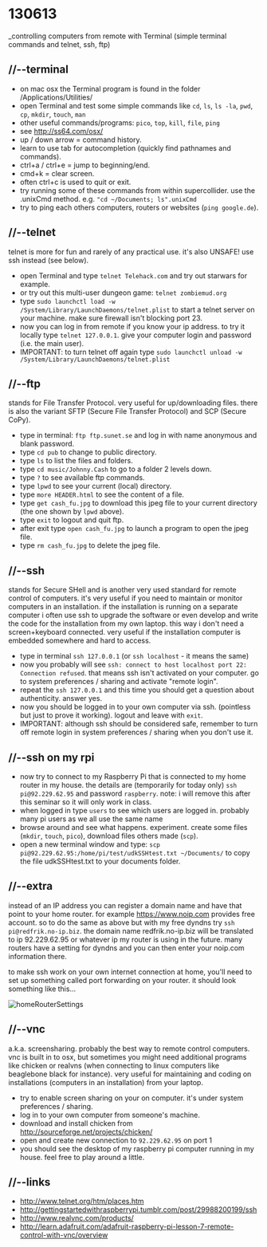 130613
======

_controlling computers from remote with Terminal (simple terminal commands and telnet, ssh, ftp)

//--terminal
------------
* on mac osx the Terminal program is found in the folder /Applications/Utilities/
* open Terminal and test some simple commands like `cd`, `ls`, `ls -la`, `pwd`, `cp`, `mkdir`, `touch`, `man`
* other useful commands/programs: `pico`, `top`, `kill`, `file`, `ping`
* see <http://ss64.com/osx/>
* up / down arrow = command history.
* learn to use tab for autocompletion (quickly find pathnames and commands).
* ctrl+a / ctrl+e = jump to beginning/end.
* cmd+k = clear screen.
* often ctrl+c is used to quit or exit.
* try running some of these commands from within supercollider. use the .unixCmd method. e.g. `"cd ~/Documents; ls".unixCmd`
* try to ping each others computers, routers or websites (`ping google.de`).

//--telnet
----------
telnet is more for fun and rarely of any practical use. it's also UNSAFE! use ssh instead (see below).
* open Terminal and type `telnet Telehack.com` and try out starwars for example.
* or try out this multi-user dungeon game: `telnet zombiemud.org`
* type `sudo launchctl load -w /System/Library/LaunchDaemons/telnet.plist` to start a telnet server on your machine. make sure firewall isn't blocking port 23.
* now you can log in from remote if you know your ip address. to try it locally type `telnet 127.0.0.1`. give your computer login and password (i.e. the main user).
* IMPORTANT: to turn telnet off again type `sudo launchctl unload -w /System/Library/LaunchDaemons/telnet.plist`

//--ftp
-------
stands for File Transfer Protocol. very useful for up/downloading files. there is also the variant SFTP (Secure File Transfer Protocol) and SCP (Secure CoPy).
* type in terminal: `ftp ftp.sunet.se` and log in with name anonymous and blank password.
* type `cd pub` to change to public directory.
* type `ls` to list the files and folders.
* type `cd music/Johnny.Cash` to go to a folder 2 levels down.
* type `?` to see available ftp commands.
* type `lpwd` to see your current (local) directory.
* type `more HEADER.html` to see the content of a file.
* type `get cash_fu.jpg` to download this jpeg file to your current directory (the one shown by `lpwd` above).
* type `exit` to logout and quit ftp.
* after exit type `open cash_fu.jpg` to launch a program to open the jpeg file.
* type `rm cash_fu.jpg` to delete the jpeg file.

//--ssh
-------
stands for Secure SHell and is another very used standard for remote control of computers. it's very useful if you need to maintain or monitor computers in an installation. if the installation is running on a separate computer i often use ssh to upgrade the software or even develop and write the code for the installation from my own laptop. this way i don't need a screen+keyboard connected. very useful if the installation computer is embedded somewhere and hard to access.
* type in terminal `ssh 127.0.0.1` (or `ssh localhost` - it means the same)
* now you probably will see `ssh: connect to host localhost port 22: Connection refused`. that means ssh isn't activated on your computer. go to system preferences / sharing and activate "remote login".
* repeat the `ssh 127.0.0.1` and this time you should get a question about authenticity. answer yes.
* now you should be logged in to your own computer via ssh. (pointless but just to prove it working). logout and leave with `exit`.
* IMPORTANT: although ssh should be considered safe, remember to turn off remote login in system preferences / sharing when you don't use it.

//--ssh on my rpi
-----------------
* now try to connect to my Raspberry Pi that is connected to my home router in my house. the details are (temporarily for today only) `ssh pi@92.229.62.95` and password `raspberry`. note: i will remove this after this seminar so it will only work in class.
* when logged in type `users` to see which users are logged in. probably many pi users as we all use the same name
* browse around and see what happens. experiment. create some files (`mkdir`, `touch`, `pico`), download files others made (`scp`).
* open a new terminal window and type: `scp pi@92.229.62.95:/home/pi/test/udkSSHtest.txt ~/Documents/` to copy the file udkSSHtest.txt to your documents folder.

//--extra
---------
instead of an IP address you can register a domain name and have that point to your home router. for example <https://www.noip.com> provides free account.
so to do the same as above but with my free dyndns try `ssh pi@redfrik.no-ip.biz`. the domain name redfrik.no-ip.biz will be translated to ip 92.229.62.95 or whatever ip my router is using in the future. many routers have a setting for dyndns and you can then enter your noip.com information there.

to make ssh work on your own internet connection at home, you'll need to set up something called port forwarding on your router. it should look something like this...

![homeRouterSettings](https://raw.github.com/redFrik/udk09-Bits_and_Pieces/master/udk130613/home_router_settings.png)

//--vnc
-------
a.k.a. screensharing. probably the best way to remote control computers. vnc is built in to osx, but sometimes you might need additional programs like chicken or realvns (when connecting to linux computers like beaglebone black for instance).
very useful for maintaining and coding on installations (computers in an installation) from your laptop.

* try to enable screen sharing on your on computer. it's under system preferences / sharing.
* log in to your own computer from someone's machine.
* download and install chicken from <http://sourceforge.net/projects/chicken/>
* open and create new connection to `92.229.62.95` on port 1
* you should see the desktop of my raspberry pi computer running in my house. feel free to play around a little.

//--links
---------
* <http://www.telnet.org/htm/places.htm>
* <http://gettingstartedwithraspberrypi.tumblr.com/post/29988200199/ssh>
* <http://www.realvnc.com/products/>
* <http://learn.adafruit.com/adafruit-raspberry-pi-lesson-7-remote-control-with-vnc/overview>
